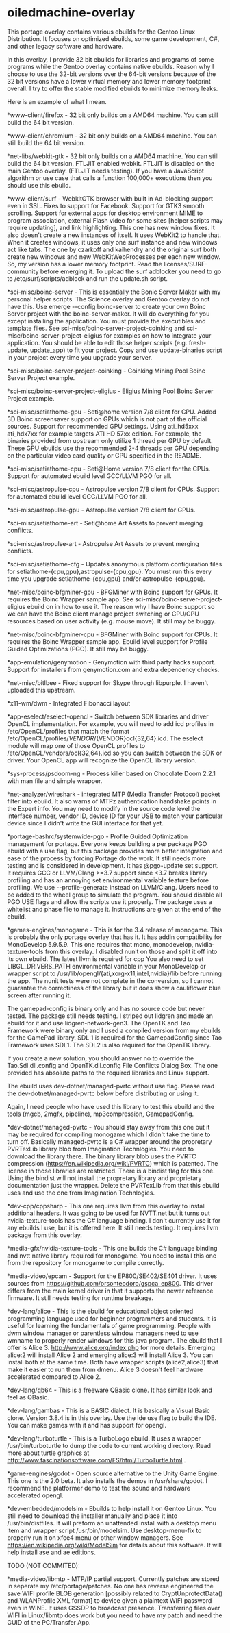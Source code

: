 # oiledmachine-overlay

This portage overlay contains various ebuilds for the Gentoo Linux Distribution.  It focuses on optimized ebuilds, some game development, C#, and other legacy software and hardware.

In this overlay, I provide 32 bit ebuilds for libraries and programs of some programs while the Gentoo overlay contains native ebuilds.  Reason why I choose to use the 32-bit versions over the 64-bit versions because of the 32 bit versions have a lower virtual memory and lower memory footprint overall.  I try to offer the stable modified ebuilds to minimize memory leaks.

Here is an example of what I mean.

*www-client/firefox - 32 bit only builds on a AMD64 machine.  You can still build the 64 bit version.

*www-client/chromium - 32 bit only builds on a AMD64 machine.  You can still build the 64 bit version.

*net-libs/webkit-gtk - 32 bit only builds on a AMD64 machine.  You can still build the 64 bit version.  FTLJIT enabled webkit.  FTLJIT is disabled on the main Gentoo overlay.  (FTLJIT needs testing).  If you have a JavaScript algorithm or use case that calls a function 100,000+ executions then you should use this ebuild.

*www-client/surf - WebkitGTK browser with built in Ad-blocking support even in SSL.  Fixes to support for Facebook.  Support for GTK3 smooth scrolling.  Support for external apps for desktop environment MIME to program association, external Flash video for some sites [helper scripts may require updating], and link highlighting.  This one has new window fixes.  It also doesn't create a new instances of itself.  It uses WebKit2 to handle that.  When it creates windows, it uses only one surf instance and new windows act like tabs.  The one by czarkoff and kaihendry and the original surf both create new windows and new WebKitWebProcesses per each new window.  So, my version has a lower memory footprint.  Read the licenses/SURF-community before emerging it.  To upload the surf adblocker you need to go to /etc/surf/scripts/adblock and run the update.sh script.

*sci-misc/boinc-server - This is essentially the Bonic Server Maker with my personal helper scripts.  The Science overlay and Gentoo overlay do not have this.  Use emerge --config boinc-server to create your own Boinc Server project with the boinc-server-maker.  It will do everything for you except installing the application.  You must provide the executibles and template files.  See sci-misc/boinc-server-project-coinking and sci-misc/boinc-server-project-eligius for examples on how to integrate your application.  You should be able to edit those helper scripts (e.g. fresh-update, update_app) to fit your project.  Copy and use update-binaries script in your project every time you upgrade your server.

*sci-misc/boinc-server-project-coinking - Coinking Mining Pool Boinc Server Project example.

*sci-misc/boinc-server-project-eligius - Eligius Mining Pool Boinc Server Project example.

*sci-misc/setiathome-gpu - Seti@home version 7/8 client for CPU.  Added 3D Boinc screensaver support on GPUs which is not part of the official sources.  Support for recommended GPU settings.  Using ati_hd5xxx ati_hdx7xx for example targets ATI HD 57xx edition.  For example, the binaries provided from upstream only utilize 1 thread per GPU by default.  These GPU ebuilds use the recommended 2-4 threads per GPU depending on the particular video card quality or GPU specified in the README.

*sci-misc/setiathome-cpu - Seti@Home version 7/8 client for the CPUs.  Support for automated ebuild level GCC/LLVM PGO for all.

*sci-misc/astropulse-cpu - Astropulse version 7/8 client for CPUs.  Support for automated ebuild level GCC/LLVM PGO for all.

*sci-misc/astropulse-gpu - Astropulse version 7/8 client for GPUs.

*sci-misc/setiathome-art - Seti@home Art Assets to prevent merging conflicts.

*sci-misc/astropulse-art - Astropulse Art Assets to prevent merging conflicts.

*sci-misc/setiathome-cfg - Updates anonymous platform configuration files for setiathome-{cpu,gpu},astropulse-{cpu,gpu}.  You must run this every time you upgrade setiathome-{cpu,gpu} and/or astropulse-{cpu,gpu}.

*net-misc/boinc-bfgminer-gpu - BFGMiner with Boinc support for GPUs.  It requires the Boinc Wrapper sample app.  See sci-misc/boinc-server-project-eligius ebuild on in how to use it.  The reason why I have Boinc support so we can have the Boinc client manage project switching or CPU/GPU resources based on user activity (e.g. mouse move).  It still may be buggy.

*net-misc/boinc-bfgminer-cpu - BFGMiner with Boinc support for CPUs.  It requires the Boinc Wrapper sample app.  Ebuild level support for Profile Guided Optimizations (PGO).  It still may be buggy.

*app-emulation/genymotion - Genymotion with third party hacks support.  Support for installers from genymotion.com and extra dependency checks.

*net-misc/bitlbee - Fixed support for Skype through libpurple.  I haven't uploaded this upstream.

*x11-wm/dwm - Integrated Fibonacci layout

*app-eselect/eselect-opencl - Switch between SDK libraries and driver OpenCL implementation.  For example, you will need to add icd profiles in /etc/OpenCL/profiles that match the format /etc/OpenCL/profiles/${VENDOR}/${VENDOR}ocl{32,64}.icd.  The eselect module will map one of those OpenCL profiles to /etc/OpenCL/vendors/ocl{32,64}.icd so you can switch between the SDK or driver.  Your OpenCL app will recognize the OpenCL library version.

*sys-process/psdoom-ng - Process killer based on Chocolate Doom 2.2.1 with man file and simple wrapper.

*net-analyzer/wireshark - integrated MTP (Media Transfer Protocol) packet filter into ebuild.  It also warns of MTPz authentication handshake points in the Expert info.  You may need to modify in the source code level the interface number, vendor ID, device ID for your USB to match your particular device since I didn't write the GUI interface for that yet.

*portage-bashrc/systemwide-pgo - Profile Guided Optimization management for portage.  Everyone keeps building a per package PGO ebuild with a use flag, but this package provides more better integration and ease of the process by forcing Portage do the work.  It still needs more testing and is considered in development.  It has @pgo-update set support.  It requires GCC or LLVM/Clang >=3.7 support since <3.7 breaks library profiling and has an annoying set environmental variable feature before profiling.  We use --profile-generate instead on LLVM/Clang.  Users need to be added to the wheel group to simulate the program.  You should disable all PGO USE flags and allow the scripts use it properly.  The package uses a whitelist and phase file to manage it.  Instructions are given at the end of the ebuild.

*games-engines/monogame - This is for the 3.4 release of monogame.  This is probably the only portage overlay that has it.  It has addin compatibility for MonoDevelop 5.9.5.9.  This one requires that mono, monodevelop, nvidia-texture-tools from this overlay.  I disabled nunit on those and split it off into its own ebuild.  The latest llvm is required for cpp   You also need to set LIBGL_DRIVERS_PATH environmental variable in your MonoDevelop or wrapper script to /usr/lib/opengl/{ati,xorg-x11,intel,nvidia}/lib before running the app.  The nunit tests were not complete in the conversion, so I cannot guarantee the correctiness of the library but it does show a cauliflower blue screen after running it.  

The gamepad-config is binary only and has no source code but never tested.  The package still needs testing.  I striped out lidgren and made an ebuild for it and use lidgren-network-gen3.  The OpenTK and Tao Framework were binary only and I used a compiled version from my ebuilds for the GamePad library.  SDL 1 is required for the GamepadConfig since Tao Framework uses SDL1.  The SDL2 is also required for the OpenTK library.

If you create a new solution, you should answer no to override the Tao.Sdl.dll.config and OpenTK.dll.config File Conflicts Dialog Box.  The one provided has absolute paths to the required libraries and Linux support.

The ebuild uses dev-dotnet/managed-pvrtc without use flag.  Please read the dev-dotnet/managed-pvrtc below before distributing or using  it.

Again, I need people who have used this library to test this ebuild and the tools (mgcb, 2mgfx, pipeline), mp3compression, GamepadConfig.

*dev-dotnet/managed-pvrtc - You should stay away from this one but it may be required for compiling monogame which I didn't take the time to turn off.  Basically managed-pvrtc is a C# wrapper around the propretary PVRTexLib library blob from Imagination Technlogies.  You need to download the library there.  The binary library blob uses the PVRTC compression (https://en.wikipedia.org/wiki/PVRTC) which is patented.  The license in those libraries are restricted.  There is a bindist flag for this one.  Using the bindist will not install the propretary library and proprietary documentation just the wrapper.  Delete the PVRTexLib from that this ebuild uses and use the one from Imagination Technlogies.

*dev-cpp/cppsharp - This one requires llvm from this overlay to install additional headers.  It was going to be used for NVTT.net but it turns out nvidia-texture-tools has the C# language binding.  I don't currently use it for any ebuilds I use, but it is offered here.  It still needs testing.  It requires llvm package from this overlay.

*media-gfx/nvidia-texture-tools - This one builds the C# language binding and nvtt native library required for monogame.  You need to install this one from the repository for monogame to compile correctly.

*media-video/epcam - Support for the EP800/SE402/SE401 driver.  It uses sources from https://github.com/orsonteodoro/gspca_ep800.  This driver differs from the main kernel driver in that it supports the newer reference firmware.  It still needs testing for runtime breakage.

*dev-lang/alice - This is the ebuild for educational object oriented programming language used for beginner programmers and students.  It is useful for learning the fundamentals of game programming.  People with dwm window manager or parentless window managers need to use wmname to properly render windows for this java program.  The ebuild that I offer is Alice 3.  http://www.alice.org/index.php for more details.  Emerging alice:2 will install Alice 2 and emerging alice:3 will install Alice 3.   You can install both at the same time.  Both have wrapper scripts (alice2,alice3) that make it easier to run them from dmenu.  Alice 3 doesn't feel hardware accelerated compared to Alice 2.

*dev-lang/qb64 - This is a freeware QBasic clone.  It has similar look and feel as QBasic.

*dev-lang/gambas - This is a BASIC dialect.  It is basically a Visual Basic clone.  Version 3.8.4 is in this overlay.  Use the ide use flag to build the IDE.  You can make games with it and has support for opengl.

*dev-lang/turboturtle - This is a TurboLogo ebuild.  It uses a wrapper /usr/bin/turboturtle to dump the code to current working directory.  Read more about turtle graphics at http://www.fascinationsoftware.com/FS/html/TurboTurtle.html .

*game-engines/godot - Open source alternative to the Unity Game Engine.  This one is the 2.0 beta.  It also installs the demos in /usr/share/godot.  I recommend the platformer demo to test the sound and hardware accelerated opengl.

*dev-embedded/modelsim - Ebuilds to help install it on Gentoo Linux.  You still need to download the installer manually and place it into /usr/bin/distfiles.  It will preform an unattended install with a desktop menu item and wrapper script /usr/bin/modelsim.  Use desktop-menu-fix to properly run it on xfce4 menu or other window managers.  See  https://en.wikipedia.org/wiki/ModelSim for details about this software.  It will help install ase and ae editions.

TODO (NOT COMMITED):

*media-video/libmtp - MTP/IP partial support.  Currently patches are stored in seperate my /etc/portage/patches.  No one has reverse engineered the save WIFI profile BLOB generation [possibly related to CryptUnprotectData() and WLANProfile XML format] to device given a plaintext WIFI password even in WINE.  It uses GSSDP to broadcast presence.  Transferring files over WIFI in Linux/libmtp does work but you need to have my patch and need the GUID of the PC/Transfer App.


